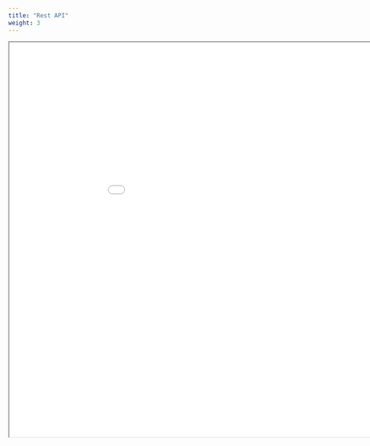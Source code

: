 ```yaml
---
title: "Rest API"
weight: 3
---
```



<iframe id="inlineFrame"
    title="Inline Frame"
    width="1000"
    height="800"
    src="../rest_api.html">
</iframe>
